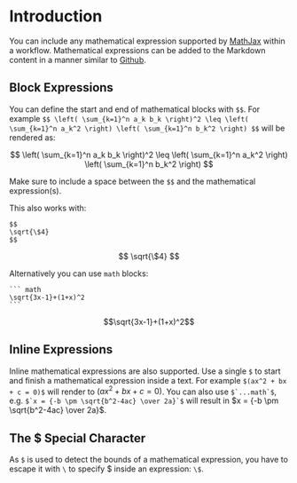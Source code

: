 # Introduction
You can include any mathematical expression supported by [MathJax](https://www.mathjax.org/) within a workflow. Mathematical expressions can be added to the Markdown content in a manner similar to [Github](https://docs.github.com/en/get-started/writing-on-github/working-with-advanced-formatting/writing-mathematical-expressions).

## Block Expressions
You can define the start and end of mathematical blocks with `$$`. 
For example `$$ \left( \sum_{k=1}^n a_k b_k \right)^2 \leq \left( \sum_{k=1}^n a_k^2 \right) \left( \sum_{k=1}^n b_k^2 \right) $$` will be rendered as:

$$
\left( \sum_{k=1}^n a_k b_k \right)^2 \leq \left( \sum_{k=1}^n a_k^2 \right) \left( \sum_{k=1}^n b_k^2 \right)
$$

Make sure to include a space between the `$$` and the mathematical expression(s).

This also works with:
```
$$
\sqrt{\$4}
$$
```

$$
\sqrt{\$4}
$$

Alternatively you can use `math` blocks:
````
``` math
\sqrt{3x-1}+(1+x)^2
```
````

``` math
\sqrt{3x-1}+(1+x)^2
```

## Inline Expressions
Inline mathematical expressions are also supported. Use a single `$` to start and finish a mathematical expression inside a text. For example `$(ax^2 + bx + c = 0)$` will render to $(ax^2 + bx + c = 0)$. 
You can also use ``$`...math`$``, e.g. ``$`x = {-b \pm \sqrt{b^2-4ac} \over 2a}`$`` will result in $`x = {-b \pm \sqrt{b^2-4ac} \over 2a}`$.

## The \$ Special Character
As `$` is used to detect the bounds of a mathematical expression, you have to escape it with `\` to specify \$ inside an expression: `\$`.
